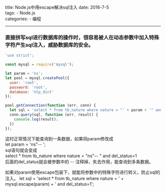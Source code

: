 title: Node.js中用escape解决sql注入
date: 2016-7-5  
tags:
    - Node.js  
categories:
    - 编程

---

### 直接拼写sql进行数据库的操作时，很容易被人在动态参数中加入特殊字符产生sql注入，威胁数据库的安全。

``` js
'use strict';

const mysql = require('mysql');

let param = 'ns';
let pool = mysql.createPool({
  user: 'root',
  password: 'root',
  database: 'nlp_dict'
});

pool.getConnection(function (err, conn) {
  let sql = 'select * from tb_nature where nature = "' + param + '" and del_status=1';
  conn.query(sql, function (err, result) {
    console.log(result);
  })
});
``` 
<!-- more -->

这时正常情况下能查询到一条数据，如果将param修改成  
let param = 'ns"-- ';  
sql语句就会变成  
select * from tb_nature where nature = "ns"-- " and del_status=1  
后面的del_status就会被参数中的 -- 注释掉，失去作用，能查询到多条数据。  

如果对param使用escape包装下，就能将参数中的特殊字符进行转义，防止sql的注入。
let sql = 'select * from tb_nature where nature = ' +  mysql.escape(param) + ' and del_status=1';

<br>